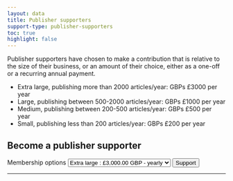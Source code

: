 ```yaml
---
layout: data
title: Publisher supporters
support-type: publisher-supporters
toc: true
highlight: false
---
```


Publisher supporters have chosen to make a contribution that is relative to the size of their business, or an amount of their choice,  either as a one-off or a recurring annual payment.

- Extra large, publishing more than 2000 articles/year: GBPs £3000 per year
- Large, publishing between 500-2000 articles/year: GBPs £1000 per year
- Medium, publishing between 200-500 articles/year: GBPs £500 per year
- Small, publishing less than 200 articles/year: GBPs £200 per year

## Become a publisher supporter

<form action="https://www.paypal.com/cgi-bin/webscr" method="post" target="_top">
  <input name="cmd" type="hidden" value="_s-xclick"/>
  <input name="hosted_button_id" type="hidden" value="T8RHKSMJ2JN7S"/>
  <input name="on0" type="hidden" value="Membership options"/>
  <label for="os0">Membership options</label>
  <select name="os0">
    <option selected="selected" value="Extra large">
      Extra large : £3,000.00 GBP - yearly
    </option>
    <option value="Large">
      Large : £1,000.00 GBP - yearly
    </option>
    <option value="Medium">
      Medium : £500.00 GBP - yearly
    </option>
    <option value="Small">
      Small : £200.00 GBP - yearly
    </option>
  </select>
  <input name="currency_code" type="hidden" value="GBP"/>
  <button name="submit" type="submit">Support</button>
</form>

---
